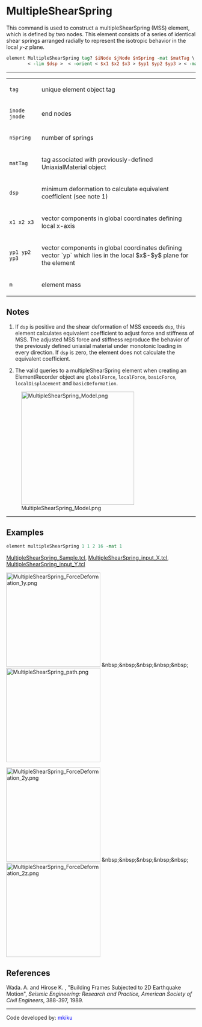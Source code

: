 # MultipleShearSpring

This command is used to construct a multipleShearSpring (MSS) element, which is defined by two nodes. 
This element consists of a series of identical shear springs arranged radially to represent the isotropic behavior in the local $y$-$z$ plane.

```tcl
element MultipleShearSpring tag? $iNode $jNode $nSpring -mat $matTag \
        < -lim $dsp >  < -orient < $x1 $x2 $x3 > $yp1 $yp2 $yp3 > < -mass $m >
```

<hr />
<table>
<tbody>
<tr class="odd">
<td><code class="parameter-table-variable">tag</code></td>
<td><p>unique element object tag</p></td>
</tr>
<tr class="even">
<td><p><code class="parameter-table-variable">inode jnode</code></p></td>
<td><p>end nodes</p></td>
</tr>
<tr class="odd">
<td><code class="parameter-table-variable">nSpring</code></td>
<td><p>number of springs</p></td>
</tr>
<tr class="even">
<td><code class="parameter-table-variable">matTag</code></td>
<td><p>tag associated with previously-defined UniaxialMaterial
object</p></td>
</tr>
<tr class="odd">
<td><code class="parameter-table-variable">dsp</code></td>
<td><p>minimum deformation to calculate equivalent coefficient (see note
1)</p></td>
</tr>
<tr class="even">
<td><p><code class="parameter-table-variable">x1 x2 x3</code></p></td>
<td><p>vector components in global coordinates defining local
x-axis</p></td>
</tr>
<tr class="odd">
<td><p><code class="parameter-table-variable">yp1 yp2 yp3</code></p></td>
<td><p>vector components in global coordinates defining vector `yp` which
lies in the local $x$-$y$ plane for the element</p></td>
</tr>
<tr class="even">
<td><code class="parameter-table-variable">m</code></td>
<td><p>element mass</p></td>
</tr>
</tbody>
</table>

## Notes

1. If <code class="tcl-variable">dsp</code> is positive and the shear deformation of
  MSS exceeds <code class="tcl-variable">dsp</code>, this element calculates equivalent
  coefficient to adjust force and stiffness of MSS. The adjusted MSS force
  and stiffness reproduce the behavior of the previously defined uniaxial
  material under monotonic loading in every direction. If
  <code class="tcl-variable">dsp</code> is zero, the element does not calculate the
  equivalent coefficient.</p>
2. The valid queries to a multipleShearSpring element when creating
  an ElementRecorder object are `globalForce`, `localForce`, `basicForce`,
  `localDisplacement` and `basicDeformation`.</p>

<figure>
<img src="/_static/wiki/MultipleShearSpring_Model.png"
title="MultipleShearSpring_Model.png" width="300"
alt="MultipleShearSpring_Model.png" />
<figcaption
aria-hidden="true">MultipleShearSpring_Model.png</figcaption>
</figure>
<hr />

## Examples

```tcl
element multipleShearSpring 1 1 2 16 -mat 1
```

<p><a href="Media:MultipleShearSpring_Sample.tcl"
  title="wikilink">MultipleShearSpring_Sample.tcl</a>, <a
  href="Media:MultipleShearSpring_input_X.tcl"
  title="wikilink">MultipleShearSpring_input_X.tcl</a>, <a
  href="Media:MultipleShearSpring_input_Y.tcl"
  title="wikilink">MultipleShearSpring_input_Y.tcl</a></p>
<p><img src="/_static/wiki/MultipleShearSpring_ForceDeformation_1y.png"
  title="MultipleShearSpring_ForceDeformation_1y.png" width="250"
  alt="MultipleShearSpring_ForceDeformation_1y.png" />
&amp;nbsp;&amp;nbsp;&amp;nbsp;&amp;nbsp;&amp;nbsp; <img
src="/_static/wiki/MultipleShearSpring_path.png" title="MultipleShearSpring_path.png"
width="250" alt="MultipleShearSpring_path.png" /></p>
<p><img src="/_static/wiki/MultipleShearSpring_ForceDeformation_2y.png"
  title="MultipleShearSpring_ForceDeformation_2y.png" width="250"
  alt="MultipleShearSpring_ForceDeformation_2y.png" />
  &amp;nbsp;&amp;nbsp;&amp;nbsp;&amp;nbsp;&amp;nbsp; <img
  src="/_static/wiki/MultipleShearSpring_ForceDeformation_2z.png"
  title="MultipleShearSpring_ForceDeformation_2z.png" width="250"
  alt="MultipleShearSpring_ForceDeformation_2z.png" /></p>

## References

<p>Wada. A. and Hirose K. , "Building Frames Subjected to 2D Earthquake
Motion", <em>Seismic Engineering: Research and Practice, American
Society of Civil Engineers</em>, 388-397, 1989.</p>

<hr />

<p>Code developed by: <span style="color:blue"> mkiku
</span></p>
